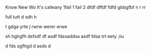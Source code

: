 Know
New
Wo
It's calleany 
1fail 1
 fail 2
dfdf
dffdf
fdfd
gbbgfbf
n
r
rr

full
tutt
d
sdh
h


t
gdga
yrte
j
rwrw
werer
erwe

sh
hghgfh
dsfsdf
df
asdf
fdssaddsa
asdf
fdsa
trt
eety
;iiu

d
fds
sgfhgd
d
asds
d



